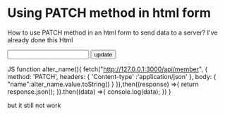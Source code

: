 
# Using PATCH method in html form

How to use PATCH method in an html form to send data to a server?
I've already done this
Html
<form class="type-title"  method="POST" id="alter">
        <input type="hidden" name="_method" value="PATCH"/>
        <input id="alter" type="text" name="alter"/>
        <button onclick="alter_name();">update</button>
</form>

JS
function alter_name(){
    fetch("http://127.0.0.1:3000/api/member", {
        method: 'PATCH',
        headers: {
            'Content-type' :'application/json'
        },
        body: {
            "name":alter_name.value.toString()
            } 
    }),then((response) =>{
        return response.json();
    }).then((data) =>{
        console.log(data);
    })
}

but it still not work

        